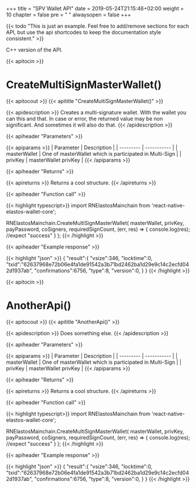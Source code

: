 +++
title = "SPV Wallet API"
date = 2019-05-24T21:15:46+02:00
weight = 10
chapter = false
pre = "<i class='fa ela-page'></i> "
alwaysopen = false
+++

{{< todo "This is just an example. Feel free to add/remove sections for each API, but use the api shortcodes to keep the documentation style consistent." >}}

C++ version of the API.

{{< apitocin >}}
# CreateMultiSignMasterWallet()
{{< apitocout >}}
{{< apititle "CreateMultiSignMasterWallet()" >}}

{{< apidescription >}}
Creates a multi-signature wallet. With the wallet you can this and that. In case or error, the returned value may be non significant. And sometimes it will also do that.
{{< /apidescription >}}

{{< apiheader "Parameters" >}}

{{< apiparams >}}
| Parameter | Description |
| --------- | ----------- |
| masterWallet | One of masterWallet which is participated in Multi-Sign | 
| privKey | masterWallet privKey |
{{< /apiparams >}}

{{< apiheader "Returns" >}}

{{< apireturns >}}
Returns a cool structure.
{{< /apireturns >}}

{{< apiheader "Function call" >}}

{{< highlight typescript>}} 
import RNElastosMainchain from 'react-native-elastos-wallet-core';

RNElastosMainchain.CreateMultiSignMasterWallet(
    masterWallet, 
    privKey, 
    payPassword, 
    coSigners, 
    requiredSignCount, 
    (err, res) => {
        console.log(res); //expect "success"
    }
);
{{< /highlight >}}

{{< apiheader "Example response" >}}

{{< highlight "json" >}}
{
    "result":{
        "vsize":346,
        "locktime":0,
        "txid":"62637968e72b06e4fa1de91542a3b71bd2462ba1d29e9c14c2ecfd042d1937ab",
        "confirmations":6756,
        "type":8,
        "version":0,
    }
}
{{< /highlight >}}



{{< apitocin >}}
# AnotherApi()
{{< apitocout >}}
{{< apititle "AnotherApi()" >}}

{{< apidescription >}}
Does something else.
{{< /apidescription >}}

{{< apiheader "Parameters" >}}

{{< apiparams >}}
| Parameter | Description |
| --------- | ----------- |
| masterWallet | One of masterWallet which is participated in Multi-Sign | 
| privKey | masterWallet privKey |
{{< /apiparams >}}

{{< apiheader "Returns" >}}

{{< apireturns >}}
Returns a cool structure.
{{< /apireturns >}}

{{< apiheader "Function call" >}}

{{< highlight typescript>}} 
import RNElastosMainchain from 'react-native-elastos-wallet-core';

RNElastosMainchain.CreateMultiSignMasterWallet(
    masterWallet, 
    privKey, 
    payPassword, 
    coSigners, 
    requiredSignCount, 
    (err, res) => {
        console.log(res); //expect "success"
    }
);
{{< /highlight >}}

{{< apiheader "Example response" >}}

{{< highlight "json" >}}
{
    "result":{
        "vsize":346,
        "locktime":0,
        "txid":"62637968e72b06e4fa1de91542a3b71bd2462ba1d29e9c14c2ecfd042d1937ab",
        "confirmations":6756,
        "type":8,
        "version":0,
    }
}
{{< /highlight >}}